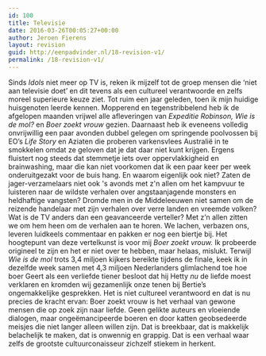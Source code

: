 ```yaml
---
id: 100
title: Televisie
date: 2016-03-26T00:05:27+00:00
author: Jeroen Fierens
layout: revision
guid: http://eenpadvinder.nl/18-revision-v1/
permalink: /18-revision-v1/
---
```

Sinds _Idols_ niet meer op TV is, reken ik mijzelf tot de groep mensen die ‘niet aan televisie doet’ en dit tevens als een cultureel verantwoorde en zelfs moreel superieure keuze ziet. Tot ruim een jaar geleden, toen ik mijn huidige huisgenoten leerde kennen. Mopperend en tegenstribbelend heb ik de afgelopen maanden vrijwel alle afleveringen van _Expeditie Robinson,_ _Wie is de mol?_ en _Boer zoekt vrouw_ gezien. Daarnaast heb ik eveneens volledig onvrijwillig een paar avonden dubbel gelegen om springende poolvossen bij EO’s _Life Story_ en Aziaten die proberen varkensvlees Australië in te smokkelen omdat ze geloven dat je dat daar niet kunt krijgen. Ergens fluistert nog steeds dat stemmetje iets over oppervlakkigheid en brainwashing, maar die kan niet voorkomen dat ik een paar keer per week onderuitgezakt voor de buis hang.  En waarom eigenlijk ook niet? Zaten de jager-verzamelaars niet ook 's avonds met z'n allen om het kampvuur te luisteren naar de wildste verhalen over angstaanjagende monsters en heldhaftige vangsten? Dromde men in de Middeleeuwen niet samen om de reizende handelaar met zijn verhalen over verre landen en vreemde volken? Wat is de TV anders dan een geavanceerde verteller? Met z’n allen zitten we om hem heen om de verhalen aan te horen. We lachen, verbazen ons, leveren luidkeels commentaar en pakken er nog een biertje bij.  Het hoogtepunt van deze vertelkunst is voor mij _Boer zoekt vrouw._ Ik probeerde origineel te zijn en het er niet over te hebben, maar helaas, mislukt. Terwijl _Wie is de mol_ trots 3,4 miljoen kijkers bereikte tijdens de finale, keek ik in dezelfde week samen met 4,3 miljoen Nederlanders glimlachend toe hoe boer Geert als een verliefde tiener besloot dat hij Hetty _nu_ de liefde moest verklaren en kromden wij gezamenlijk onze tenen bij Bertie’s ongemakkelijke gesprekken.   Het is niet cultureel verantwoord en dat is nu precies de kracht ervan: Boer zoekt vrouw is het verhaal van gewone mensen die op zoek zijn naar liefde. Geen gelikte auteurs en vloeiende dialogen, maar ongeëmancipeerde boeren en door katten geobsedeerde meisjes die niet langer alleen willen zijn. Dat is breekbaar, dat is makkelijk belachelijk te maken, dat is onwennig en grappig. Dat is een verhaal waar zelfs de grootste cultuurconaisseur zichzelf stiekem in herkent.